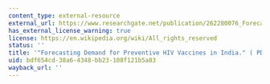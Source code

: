 ```yaml
---
content_type: external-resource
external_url: https://www.researchgate.net/publication/262280076_Forecasting_Demand_for_Preventive_HIV_Vaccines_in_India_Forecasting_Demand_for_Preventive_HIV_Vaccines_in_India
has_external_license_warning: true
license: https://en.wikipedia.org/wiki/All_rights_reserved
status: ''
title: '"Forecasting Demand for Preventive HIV Vaccines in India." ( PDF)'
uid: bdf654cd-38a6-4348-bb23-108f121b5a83
wayback_url: ''
---
```

